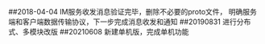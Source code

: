 ##2018-04-04
  IM服务收发消息验证完毕，删除不必要的proto文件，
  明确服务端和客户端数据传输协议，下一步完成消息收发和通知
##20190831 
进行分布式、多模块改版 
##20210608 
新建单机版，完成单机功能